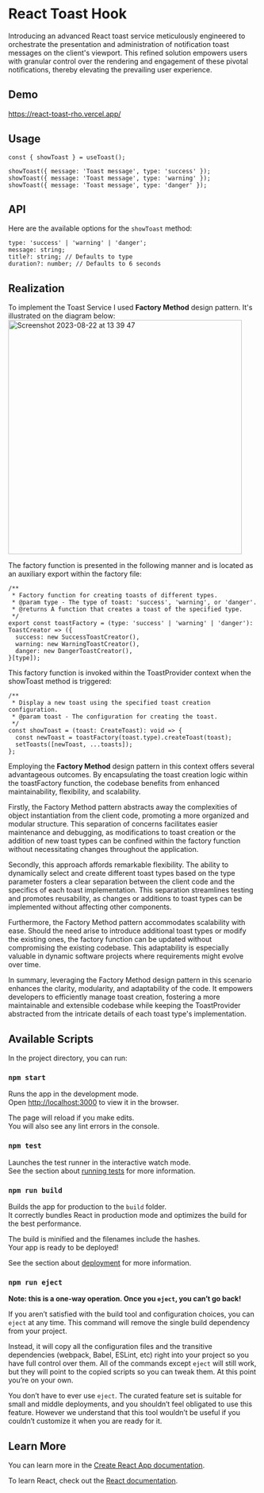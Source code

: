 # React Toast Hook
Introducing an advanced React toast service meticulously engineered to orchestrate the presentation and administration of notification toast messages on the client's viewport. This refined solution empowers users with granular control over the rendering and engagement of these pivotal notifications, thereby elevating the prevailing user experience.

## Demo

https://react-toast-rho.vercel.app/

## Usage

```
const { showToast } = useToast();

showToast({ message: 'Toast message', type: 'success' });
showToast({ message: 'Toast message', type: 'warning' });
showToast({ message: 'Toast message', type: 'danger' });
```

## API

Here are the available options for the `showToast` method:

```
type: 'success' | 'warning' | 'danger';
message: string;
title?: string; // Defaults to type
duration?: number; // Defaults to 6 seconds
```

## Realization
To implement the Toast Service I used **Factory Method** design pattern. It's illustrated on the diagram below:
<img width="471" alt="Screenshot 2023-08-22 at 13 39 47" src="https://github.com/S1mpler/react-toast/assets/6653492/f50af8a5-49ec-40bc-bd1a-c4f7c6ff05cb">

The factory function is presented in the following manner and is located as an auxiliary export within the factory file:
```
/**
 * Factory function for creating toasts of different types.
 * @param type - The type of toast: 'success', 'warning', or 'danger'.
 * @returns A function that creates a toast of the specified type.
 */
export const toastFactory = (type: 'success' | 'warning' | 'danger'): ToastCreator => ({
  success: new SuccessToastCreator(),
  warning: new WarningToastCreator(),
  danger: new DangerToastCreator(),
}[type]);
```

This factory function is invoked within the ToastProvider context when the showToast method is triggered:
```
/**
 * Display a new toast using the specified toast creation configuration.
 * @param toast - The configuration for creating the toast.
 */
const showToast = (toast: CreateToast): void => {
  const newToast = toastFactory(toast.type).createToast(toast);
  setToasts([newToast, ...toasts]);
};
```

Employing the **Factory Method** design pattern in this context offers several advantageous outcomes. By encapsulating the toast creation logic within the toastFactory function, the codebase benefits from enhanced maintainability, flexibility, and scalability.

Firstly, the Factory Method pattern abstracts away the complexities of object instantiation from the client code, promoting a more organized and modular structure. This separation of concerns facilitates easier maintenance and debugging, as modifications to toast creation or the addition of new toast types can be confined within the factory function without necessitating changes throughout the application.

Secondly, this approach affords remarkable flexibility. The ability to dynamically select and create different toast types based on the type parameter fosters a clear separation between the client code and the specifics of each toast implementation. This separation streamlines testing and promotes reusability, as changes or additions to toast types can be implemented without affecting other components.

Furthermore, the Factory Method pattern accommodates scalability with ease. Should the need arise to introduce additional toast types or modify the existing ones, the factory function can be updated without compromising the existing codebase. This adaptability is especially valuable in dynamic software projects where requirements might evolve over time.

In summary, leveraging the Factory Method design pattern in this scenario enhances the clarity, modularity, and adaptability of the code. It empowers developers to efficiently manage toast creation, fostering a more maintainable and extensible codebase while keeping the ToastProvider abstracted from the intricate details of each toast type's implementation.

## Available Scripts

In the project directory, you can run:

### `npm start`

Runs the app in the development mode.\
Open [http://localhost:3000](http://localhost:3000) to view it in the browser.

The page will reload if you make edits.\
You will also see any lint errors in the console.

### `npm test`

Launches the test runner in the interactive watch mode.\
See the section about [running tests](https://facebook.github.io/create-react-app/docs/running-tests) for more information.

### `npm run build`

Builds the app for production to the `build` folder.\
It correctly bundles React in production mode and optimizes the build for the best performance.

The build is minified and the filenames include the hashes.\
Your app is ready to be deployed!

See the section about [deployment](https://facebook.github.io/create-react-app/docs/deployment) for more information.

### `npm run eject`

**Note: this is a one-way operation. Once you `eject`, you can’t go back!**

If you aren’t satisfied with the build tool and configuration choices, you can `eject` at any time. This command will remove the single build dependency from your project.

Instead, it will copy all the configuration files and the transitive dependencies (webpack, Babel, ESLint, etc) right into your project so you have full control over them. All of the commands except `eject` will still work, but they will point to the copied scripts so you can tweak them. At this point you’re on your own.

You don’t have to ever use `eject`. The curated feature set is suitable for small and middle deployments, and you shouldn’t feel obligated to use this feature. However we understand that this tool wouldn’t be useful if you couldn’t customize it when you are ready for it.

## Learn More

You can learn more in the [Create React App documentation](https://facebook.github.io/create-react-app/docs/getting-started).

To learn React, check out the [React documentation](https://reactjs.org/).
